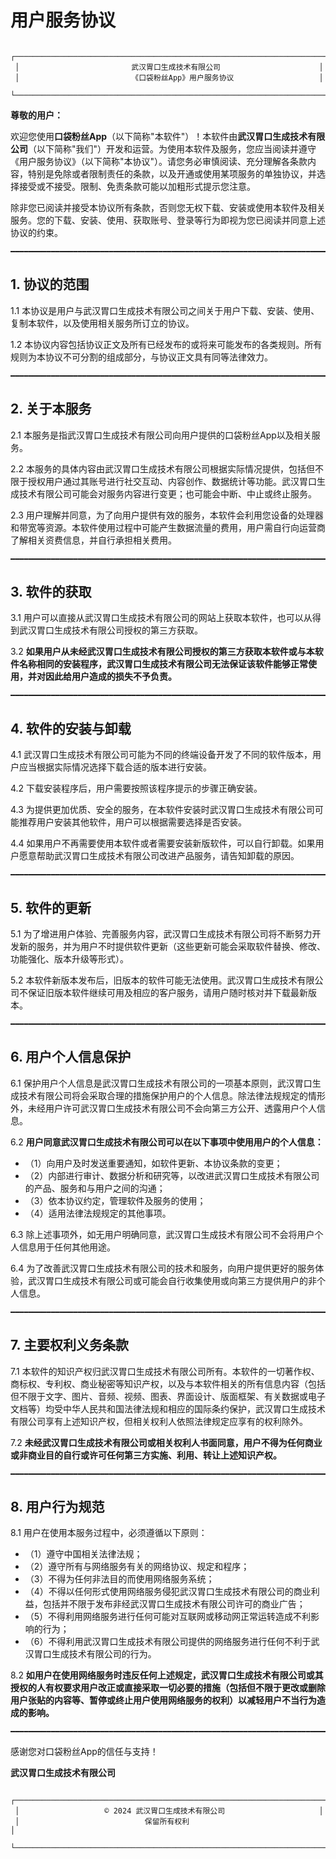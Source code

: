 # 用户服务协议

```
 ┌─────────────────────────────────────────────────────────────────────┐
 │                         武汉胃口生成技术有限公司                      │
 │                         《口袋粉丝App》用户服务协议                   │
 └─────────────────────────────────────────────────────────────────────┘
```

**尊敬的用户：**

欢迎您使用**口袋粉丝App**（以下简称"本软件"）！本软件由**武汉胃口生成技术有限公司**（以下简称"我们"）开发和运营。为使用本软件及服务，您应当阅读并遵守《用户服务协议》（以下简称"本协议"）。请您务必审慎阅读、充分理解各条款内容，特别是免除或者限制责任的条款，以及开通或使用某项服务的单独协议，并选择接受或不接受。限制、免责条款可能以加粗形式提示您注意。

除非您已阅读并接受本协议所有条款，否则您无权下载、安装或使用本软件及相关服务。您的下载、安装、使用、获取账号、登录等行为即视为您已阅读并同意上述协议的约束。

```
━━━━━━━━━━━━━━━━━━━━━━━━━━━━━━━━━━━━━━━━━━━━━━━━━━━━━━━━━━━━━━━━━━━━━━━
```

## 1. 协议的范围

1.1 本协议是用户与武汉胃口生成技术有限公司之间关于用户下载、安装、使用、复制本软件，以及使用相关服务所订立的协议。

1.2 本协议内容包括协议正文及所有已经发布的或将来可能发布的各类规则。所有规则为本协议不可分割的组成部分，与协议正文具有同等法律效力。

```
━━━━━━━━━━━━━━━━━━━━━━━━━━━━━━━━━━━━━━━━━━━━━━━━━━━━━━━━━━━━━━━━━━━━━━━
```

## 2. 关于本服务

2.1 本服务是指武汉胃口生成技术有限公司向用户提供的口袋粉丝App以及相关服务。

2.2 本服务的具体内容由武汉胃口生成技术有限公司根据实际情况提供，包括但不限于授权用户通过其账号进行社交互动、内容创作、数据统计等功能。武汉胃口生成技术有限公司可能会对服务内容进行变更；也可能会中断、中止或终止服务。

2.3 用户理解并同意，为了向用户提供有效的服务，本软件会利用您设备的处理器和带宽等资源。本软件使用过程中可能产生数据流量的费用，用户需自行向运营商了解相关资费信息，并自行承担相关费用。

```
━━━━━━━━━━━━━━━━━━━━━━━━━━━━━━━━━━━━━━━━━━━━━━━━━━━━━━━━━━━━━━━━━━━━━━━
```

## 3. 软件的获取

3.1 用户可以直接从武汉胃口生成技术有限公司的网站上获取本软件，也可以从得到武汉胃口生成技术有限公司授权的第三方获取。

3.2 **如果用户从未经武汉胃口生成技术有限公司授权的第三方获取本软件或与本软件名称相同的安装程序，武汉胃口生成技术有限公司无法保证该软件能够正常使用，并对因此给用户造成的损失不予负责。**

```
━━━━━━━━━━━━━━━━━━━━━━━━━━━━━━━━━━━━━━━━━━━━━━━━━━━━━━━━━━━━━━━━━━━━━━━
```

## 4. 软件的安装与卸载

4.1 武汉胃口生成技术有限公司可能为不同的终端设备开发了不同的软件版本，用户应当根据实际情况选择下载合适的版本进行安装。

4.2 下载安装程序后，用户需要按照该程序提示的步骤正确安装。

4.3 为提供更加优质、安全的服务，在本软件安装时武汉胃口生成技术有限公司可能推荐用户安装其他软件，用户可以根据需要选择是否安装。

4.4 如果用户不再需要使用本软件或者需要安装新版软件，可以自行卸载。如果用户愿意帮助武汉胃口生成技术有限公司改进产品服务，请告知卸载的原因。

```
━━━━━━━━━━━━━━━━━━━━━━━━━━━━━━━━━━━━━━━━━━━━━━━━━━━━━━━━━━━━━━━━━━━━━━━
```

## 5. 软件的更新

5.1 为了增进用户体验、完善服务内容，武汉胃口生成技术有限公司将不断努力开发新的服务，并为用户不时提供软件更新（这些更新可能会采取软件替换、修改、功能强化、版本升级等形式）。

5.2 本软件新版本发布后，旧版本的软件可能无法使用。武汉胃口生成技术有限公司不保证旧版本软件继续可用及相应的客户服务，请用户随时核对并下载最新版本。

```
━━━━━━━━━━━━━━━━━━━━━━━━━━━━━━━━━━━━━━━━━━━━━━━━━━━━━━━━━━━━━━━━━━━━━━━
```

## 6. 用户个人信息保护

6.1 保护用户个人信息是武汉胃口生成技术有限公司的一项基本原则，武汉胃口生成技术有限公司将会采取合理的措施保护用户的个人信息。除法律法规规定的情形外，未经用户许可武汉胃口生成技术有限公司不会向第三方公开、透露用户个人信息。

6.2 **用户同意武汉胃口生成技术有限公司可以在以下事项中使用用户的个人信息：**

- （1）向用户及时发送重要通知，如软件更新、本协议条款的变更；
- （2）内部进行审计、数据分析和研究等，以改进武汉胃口生成技术有限公司的产品、服务和与用户之间的沟通；
- （3）依本协议约定，管理软件及服务的使用；
- （4）适用法律法规规定的其他事项。

6.3 除上述事项外，如无用户明确同意，武汉胃口生成技术有限公司不会将用户个人信息用于任何其他用途。

6.4 为了改善武汉胃口生成技术有限公司的技术和服务，向用户提供更好的服务体验，武汉胃口生成技术有限公司或可能会自行收集使用或向第三方提供用户的非个人信息。

```
━━━━━━━━━━━━━━━━━━━━━━━━━━━━━━━━━━━━━━━━━━━━━━━━━━━━━━━━━━━━━━━━━━━━━━━
```

## 7. 主要权利义务条款

7.1 本软件的知识产权归武汉胃口生成技术有限公司所有。本软件的一切著作权、商标权、专利权、商业秘密等知识产权，以及与本软件相关的所有信息内容（包括但不限于文字、图片、音频、视频、图表、界面设计、版面框架、有关数据或电子文档等）均受中华人民共和国法律法规和相应的国际条约保护，武汉胃口生成技术有限公司享有上述知识产权，但相关权利人依照法律规定应享有的权利除外。

7.2 **未经武汉胃口生成技术有限公司或相关权利人书面同意，用户不得为任何商业或非商业目的自行或许可任何第三方实施、利用、转让上述知识产权。**

```
━━━━━━━━━━━━━━━━━━━━━━━━━━━━━━━━━━━━━━━━━━━━━━━━━━━━━━━━━━━━━━━━━━━━━━━
```

## 8. 用户行为规范

8.1 用户在使用本服务过程中，必须遵循以下原则：

- （1）遵守中国相关法律法规；
- （2）遵守所有与网络服务有关的网络协议、规定和程序；
- （3）不得为任何非法目的而使用网络服务系统；
- （4）不得以任何形式使用网络服务侵犯武汉胃口生成技术有限公司的商业利益，包括并不限于发布非经武汉胃口生成技术有限公司许可的商业广告；
- （5）不得利用网络服务进行任何可能对互联网或移动网正常运转造成不利影响的行为；
- （6）不得利用武汉胃口生成技术有限公司提供的网络服务进行任何不利于武汉胃口生成技术有限公司的行为。

8.2 **如用户在使用网络服务时违反任何上述规定，武汉胃口生成技术有限公司或其授权的人有权要求用户改正或直接采取一切必要的措施（包括但不限于更改或删除用户张贴的内容等、暂停或终止用户使用网络服务的权利）以减轻用户不当行为造成的影响。**

```
━━━━━━━━━━━━━━━━━━━━━━━━━━━━━━━━━━━━━━━━━━━━━━━━━━━━━━━━━━━━━━━━━━━━━━━
```

感谢您对口袋粉丝App的信任与支持！

**武汉胃口生成技术有限公司**

```
 ┌─────────────────────────────────────────────────────────────────────┐
 │                   © 2024 武汉胃口生成技术有限公司                     │
 │                            保留所有权利                              │
 └─────────────────────────────────────────────────────────────────────┘
``` 